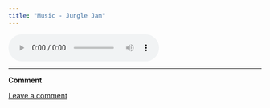 ```yaml
---
title: "Music - Jungle Jam"
---
```


<audio controls>
    <source src="https://ad301.org/res/music/jungle_jam.mp3" type="audio/mp3">
    <source src="https://ad301.org/res/music/jungle_jam.aac" type="audio/aac">
    <p>
    Your browser does not support the audio element. You can
    <a href="https://ad301.org/res/music/jungle_jam.mp3">download
    the audio file</a> instead.
    </p>
</audio>

---

**Comment**

[Leave a comment](../comment.md?post=music_jungle_jam)

<?php $post_name="music_jungle_jam"; include "../res/src/comments.php"; ?>
